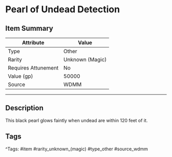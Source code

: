 # Pearl of Undead Detection

## Item Summary

| Attribute            | Value                        |
|----------------------|------------------------------|
| Type                 | Other |
| Rarity               | Unknown (Magic)             |
| Requires Attunement  | No                |
| Value (gp)           | 50000    |
| Source               | WDMM |

---

## Description

This black pearl glows faintly when undead are within 120 feet of it.

## Tags

^Tags: #item #rarity_unknown_(magic) #type_other #source_wdmm